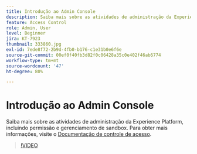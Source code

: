 ```yaml
---
title: Introdução ao Admin Console
description: Saiba mais sobre as atividades de administração da Experience Platform, incluindo permissão e gerenciamento de sandbox.
feature: Access Control
role: Admin, User
level: Beginner
jira: KT-7923
thumbnail: 333860.jpg
exl-id: 7ede8f72-2b9d-4fb0-b176-c1e31b0e6f6e
source-git-commit: 00ef0f40fb3d82f0c06428a35c0e402f46ab6774
workflow-type: tm+mt
source-wordcount: '47'
ht-degree: 80%

---
```


# Introdução ao Admin Console

Saiba mais sobre as atividades de administração da Experience Platform, incluindo permissão e gerenciamento de sandbox. Para obter mais informações, visite o [Documentação de controle de acesso](https://experienceleague.adobe.com/docs/experience-platform/access-control/home.html?lang=pt-BR).

>[!VIDEO](https://video.tv.adobe.com/v/333860?learn=on)